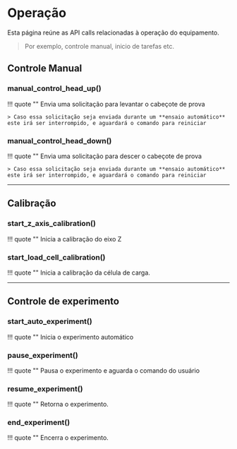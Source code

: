 <!--
 Copyright (C) 2023 Hefestus
 
 This file is part of Bolinho.
 
 Bolinho is free software: you can redistribute it and/or modify
 it under the terms of the GNU General Public License as published by
 the Free Software Foundation, either version 3 of the License, or
 (at your option) any later version.
 
 Bolinho is distributed in the hope that it will be useful,
 but WITHOUT ANY WARRANTY; without even the implied warranty of
 MERCHANTABILITY or FITNESS FOR A PARTICULAR PURPOSE.  See the
 GNU General Public License for more details.
 
 You should have received a copy of the GNU General Public License
 along with Bolinho.  If not, see <http://www.gnu.org/licenses/>.
-->

# Operação

Esta página reúne as API calls relacionadas à operação do equipamento.

> Por exemplo, controle manual, inicio de tarefas etc.

## Controle Manual

### manual_control_head_up()

!!! quote ""
    Envia uma solicitação para levantar o cabeçote de prova

    > Caso essa solicitação seja enviada durante um **ensaio automático** este irá ser interrompido, e aguardará o comando para reiniciar


### manual_control_head_down()

!!! quote ""
    Envia uma solicitação para descer o cabeçote de prova

    > Caso essa solicitação seja enviada durante um **ensaio automático** este irá ser interrompido, e aguardará o comando para reiniciar
___

## Calibração

### start_z_axis_calibration()

!!! quote ""
    Inicia a calibração do eixo Z

### start_load_cell_calibration()

!!! quote ""
    Inicia a calibração da célula de carga.
___

## Controle de experimento

### start_auto_experiment()

!!! quote ""
    Inicia o experimento automático

### pause_experiment()

!!! quote ""
    Pausa o experimento e aguarda o comando do usuário


### resume_experiment()

!!! quote ""
    Retorna o experimento.

### end_experiment()

!!! quote ""
    Encerra o experimento.